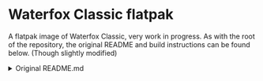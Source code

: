 # Waterfox Classic flatpak 
A flatpak image of Waterfox Classic, very work in progress. As with the root of the repository, the original README and build instructions can be found below. (Though slightly modified)

<details>
<summary>Original README.md</summary>

# Firefox DevEdition flatpak package

## Required packages to build
This is required to install `cargo-vendor` for downloading cbindgen crate
which is required by the Firefox build.
- openssh-devel
- cmake
- cargo
- rust

## Building
Use the `build.sh` script from parent directory:
```
./build.sh net.waterfoxco.waterfox-classic
```
# Installation
Use install.sh script from parent directory:
```
./install.sh net.waterfoxco.waterfox-classic
```
# Running
```
flatpak run net.waterfoxco.waterfox-classic
```
</details>